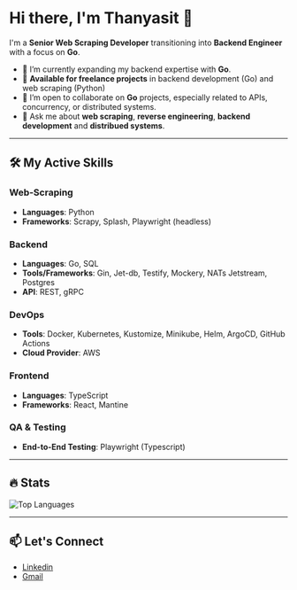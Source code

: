 # Hi there, I'm Thanyasit 👋

I'm a **Senior Web Scraping Developer** transitioning into **Backend Engineer** with a focus on **Go**. 

- 🌱 I’m currently expanding my backend expertise with **Go**.
- 💼 **Available for freelance projects** in backend development (Go) and web scraping (Python)
- 👯 I’m open to collaborate on **Go** projects, especially related to APIs, concurrency, or distributed systems.
- 💬 Ask me about **web scraping**, **reverse engineering**, **backend development** and **distribued systems**.

---

## 🛠️ My Active Skills

### Web-Scraping
- **Languages**: Python
- **Frameworks**: Scrapy, Splash, Playwright (headless)

### Backend
- **Languages**: Go, SQL
- **Tools/Frameworks**: Gin, Jet-db, Testify, Mockery, NATs Jetstream, Postgres
- **API**: REST, gRPC

### DevOps
- **Tools**: Docker, Kubernetes, Kustomize, Minikube, Helm, ArgoCD, GitHub Actions
- **Cloud Provider**: AWS

### Frontend
- **Languages**: TypeScript
- **Frameworks**: React, Mantine

### QA & Testing
- **End-to-End Testing**: Playwright (Typescript)

---

## 🔥 Stats

![Top Languages](https://github-readme-stats.vercel.app/api/top-langs/?username=opplieam&layout=compact&theme=dark&hide=Jupyter%20Notebook&size_weight=0.5&count_weight=0.5)

---

## 📫 Let's Connect

- [Linkedin](https://www.linkedin.com/in/thanyasit-l/)
- [Gmail](mailto:opp.thanyasit@gmail.com)

